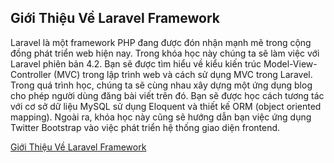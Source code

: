 ## Giới Thiệu Về Laravel Framework
Laravel là một framework PHP đang được đón nhận mạnh mẽ trong cộng đồng phát triển web hiện nay. Trong khóa học này chúng ta sẽ làm việc với Laravel phiên bản 4.2. Bạn sẽ được tìm hiểu về kiểu kiến trúc Model-View-Controller (MVC) trong lập trình web và cách sử dụng MVC trong Laravel. Trong quá trình học, chúng ta sẽ cùng nhau xây dựng một ứng dụng blog cho phép người dùng đăng bài viết trên đó. Bạn sẽ được học cách tương tác với cơ sở dữ liệu MySQL sử dụng Eloquent và thiết kế ORM (object oriented mapping). Ngoài ra, khóa học này cũng sẽ hướng dẫn bạn việc ứng dụng Twitter Bootstrap vào việc phát triển hệ thống giao diện frontend.

[Giới Thiệu Về Laravel Framework][1]


  [1]: http://www.hoclaptrinh.org/Gioi-Thieu-Ve-Laravel-Framework
